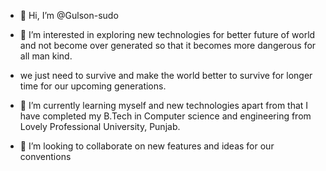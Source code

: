 - 👋 Hi, I’m @Gulson-sudo
- 👀 I’m interested in exploring new technologies for better future of world and not become over generated so that it becomes more dangerous for all man kind. 
- we just need to survive and make the world better to survive for longer time for our upcoming generations.

- 🌱 I’m currently learning myself and new technologies apart from that I have completed my B.Tech in Computer science and engineering from Lovely Professional University, Punjab.
- 💞️ I’m looking to collaborate on new features and ideas for our conventions 

<!---
Gulson-sudo/Gulson-sudo is a ✨ special ✨ repository because its `README.md` (this file) appears on your GitHub profile.
You can click the Preview link to take a look at your changes.
--->
